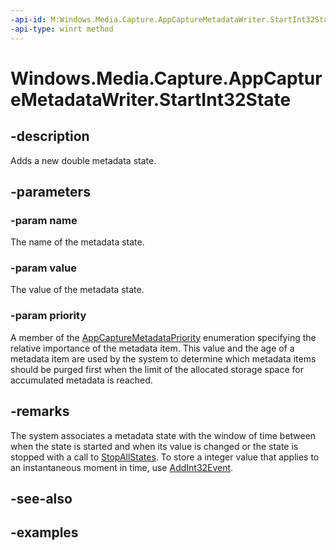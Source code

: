 ```yaml
---
-api-id: M:Windows.Media.Capture.AppCaptureMetadataWriter.StartInt32State(System.String,System.Int32,Windows.Media.Capture.AppCaptureMetadataPriority)
-api-type: winrt method
---
```


<!-- Method syntax.
public void AppCaptureMetadataWriter.StartInt32State(String name, Int32 value, AppCaptureMetadataPriority priority)
-->

# Windows.Media.Capture.AppCaptureMetadataWriter.StartInt32State

## -description
Adds a new double metadata state. 

## -parameters
### -param name
The name of the metadata state.

### -param value
The value of the metadata state.

### -param priority
A member of the [AppCaptureMetadataPriority](https://docs.microsoft.com/uwp/api/windows.media.capture.appcapturemetadatapriority) enumeration specifying the relative importance of the metadata item. This value and the age of a metadata item are used by the system to determine which metadata items should be purged first when the limit of the allocated storage space for accumulated metadata is reached.

## -remarks
The system associates a metadata state with the window of time between when the state is started and when its value is changed or the state is stopped with a call to [StopAllStates](https://docs.microsoft.com/uwp/api/windows.media.capture.appcapturemetadatawriter.StopAllStates). To store a integer value that applies to an instantaneous moment in time, use [AddInt32Event](https://docs.microsoft.com/uwp/api/windows.media.capture.appcapturemetadatawriter#Windows_Media_Capture_AppCaptureMetadataWriter_AddInt32Event_System_String_System_Int32_Windows_Media_Capture_AppCaptureMetadataPriority_).

## -see-also

## -examples


